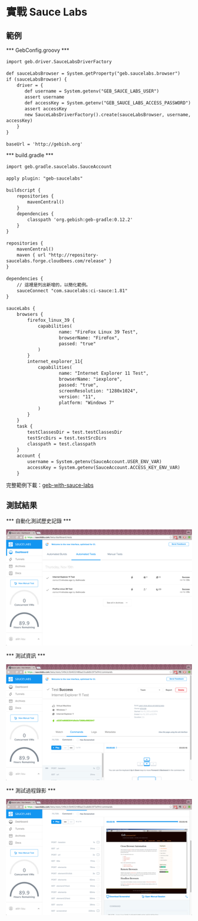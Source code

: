 # 實戰 Sauce Labs

## 範例

*** GebConfig.groovy ***
```
import geb.driver.SauceLabsDriverFactory

def sauceLabsBrowser = System.getProperty("geb.saucelabs.browser")
if (sauceLabsBrowser) {
    driver = {
       def username = System.getenv("GEB_SAUCE_LABS_USER")
       assert username
       def accessKey = System.getenv("GEB_SAUCE_LABS_ACCESS_PASSWORD")
       assert accessKey
       new SauceLabsDriverFactory().create(sauceLabsBrowser, username, accessKey)
    }
}

baseUrl = 'http://gebish.org'
```

*** build.gradle ***
```
import geb.gradle.saucelabs.SauceAccount

apply plugin: "geb-saucelabs"

buildscript {
    repositories {
        mavenCentral()
    }
    dependencies {
        classpath 'org.gebish:geb-gradle:0.12.2'
    }
}

repositories {
    mavenCentral()
    maven { url "http://repository-saucelabs.forge.cloudbees.com/release" }
}

dependencies {
    // 這裡是列出新增的，以簡化範例。
    sauceConnect "com.saucelabs:ci-sauce:1.81"
}

sauceLabs {
    browsers {
        firefox_linux_39 {
            capabilities(
                    name: "FireFox Linux 39 Test",
                    browserName: "FireFox",
                    passed: "true"
            )
        }
        internet_explorer_11{
            capabilities(
                    name: "Internet Explorer 11 Test",
                    browserName: "iexplore",
                    passed: "true",
                    screenResolution: "1280x1024",
                    version: "11",
                    platform: "Windows 7"
            )
        }
    }
    task {
        testClassesDir = test.testClassesDir
        testSrcDirs = test.testSrcDirs
        classpath = test.classpath
    }
    account {
        username = System.getenv(SauceAccount.USER_ENV_VAR)
        accessKey = System.getenv(SauceAccount.ACCESS_KEY_ENV_VAR)
    }
```
完整範例下載：[geb-with-sauce-labs](https://github.com/readbook/learngeb/tree/master/example2/13/geb-with-sauce-labs)

## 測試結果

*** 自動化測試歷史記錄 ***

![自動化測試歷史記錄](auto-test-history.png)

*** 測試資訊 ***

![測試資訊](test-info.png)

*** 測試過程錄影 ***

![測試過程錄影](video.png)
